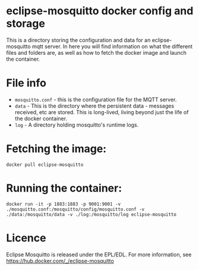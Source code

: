 # eclipse-mosquitto docker config and storage

This is a directory storing the configuration and data for an eclipse-mosquitto mqtt
server. In here you will find information on what the different files and
folders are, as well as how to fetch the docker image and launch the container.

# File info

 * `mosquitto.conf` - this is the configuration file for the MQTT server.
 * `data` - This is the directory where the persistent data - messages received,
etc are stored. This is long-lived, living beyond just the life of the docker
container.
 * `log` - A directory holding mosquitto's runtime logs.

# Fetching the image:

```
docker pull eclipse-mosquitto
```

# Running the container:

```
docker run -it -p 1883:1883 -p 9001:9001 -v ./mosquitto.conf:/mosquitto/config/mosquitto.conf -v ./data:/mosquitto/data -v ./log:/mosquitto/log eclipse-mosquitto
```

# Licence

Eclipse Mosquitto is released under the EPL/EDL. For more information, see
https://hub.docker.com/_/eclipse-mosquitto
